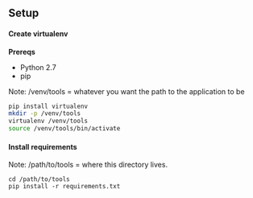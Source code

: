## Setup

#### Create virtualenv

**Prereqs**
- Python 2.7
- pip

Note: /venv/tools = whatever you want the path to the application to be
```bash
pip install virtualenv
mkdir -p /venv/tools
virtualenv /venv/tools
source /venv/tools/bin/activate
```

#### Install requirements

Note: /path/to/tools = where this directory lives.
```
cd /path/to/tools
pip install -r requirements.txt
```